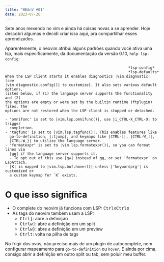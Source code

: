 ```yaml
---
title: "HEAnV #01"
date: 2023-07-26
---
```


Sete anos mexendo no vim e ainda há coisas novas a se aprender. Hoje descobri
algumas e decidi criar isso aqui, pra compartilhar esses aprendizados.

Aparentemente, o neovim atribui alguns padrões quando você ativa uma lsp, mais
especificamente, da documentação da versão 0.10, `help lsp-config`:

```
                                                        *lsp-config*
                                                        *lsp-defaults*
When the LSP client starts it enables diagnostics |vim.diagnostic| (see
|vim.diagnostic.config()| to customize). It also sets various default options,
listed below, if (1) the language server supports the functionality and (2)
the options are empty or were set by the builtin runtime (ftplugin) files. The
options are not restored when the LSP client is stopped or detached.

- 'omnifunc' is set to |vim.lsp.omnifunc()|, use |i_CTRL-X_CTRL-O| to trigger
  completion.
- 'tagfunc' is set to |vim.lsp.tagfunc()|. This enables features like
  go-to-definition, |:tjump|, and keymaps like |CTRL-]|, |CTRL-W_]|,
  |CTRL-W_}| to utilize the language server.
- 'formatexpr' is set to |vim.lsp.formatexpr()|, so you can format lines via
  |gq| if the language server supports it.
  - To opt out of this use |gw| instead of gq, or set 'formatexpr' on LspAttach.
- |K| is mapped to |vim.lsp.buf.hover()| unless |'keywordprg'| is customized or
  a custom keymap for `K` exists.
```

# O que isso significa

- O complete do neovim já funciona com LSP: <kbd>Ctrl</kbd><kbd>x</kbd><kbd>Ctrl</kbd><kbd>o</kbd>
- As tags do neovim também usam a LSP:
    * <kbd>Ctrl</kbd><kbd>]</kbd>: abre a definição
    * <kbd>Ctrl</kbd><kbd>w</kbd><kbd>]</kbd>: abre a definição em um split
    * <kbd>Ctrl</kbd><kbd>w</kbd><kbd>}</kbd>: abre a definição em um preview
    * <kbd>Ctrl</kbd><kbd>t</kbd>: volta na pilha de tags

No frigir dos ovos, não preciso mais de um plugin de autocomplete, nem
configurar mapeamento para `go-to-definition` ou `hover`. E ainda por cima,
consigo abrir a definição em outro split ou tab, sem poluir meu buffer.
